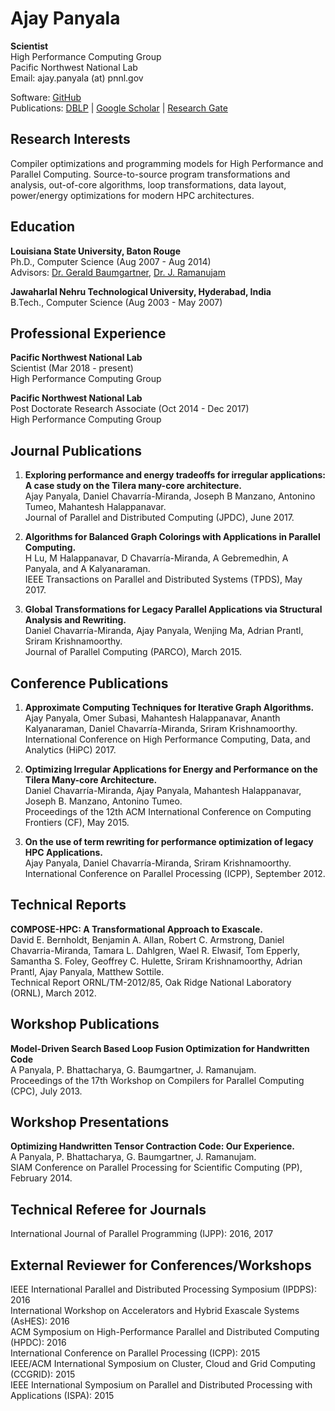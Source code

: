 Ajay Panyala
============

**Scientist**  
High Performance Computing Group  
Pacific Northwest National Lab  
Email: ajay.panyala (at) pnnl.gov     

Software: [GitHub](https://github.com/ajaypanyala)     
Publications: [DBLP](http://dblp.uni-trier.de/pers/hd/p/Panyala:Ajay) | [Google Scholar](https://scholar.google.com/citations?user=ffzua2EAAAAJ&hl=en) | [Research Gate](http://www.researchgate.net/profile/Ajay_Panyala)



 Research Interests
-------------------------------
Compiler optimizations and programming models for High Performance and Parallel Computing. Source-to-source program transformations and analysis, out-of-core algorithms, loop transformations, data layout, power/energy optimizations for modern HPC architectures.

 Education
-------------------------------
**Louisiana State University, Baton Rouge**      
Ph.D., Computer Science (Aug 2007 - Aug 2014)       
Advisors: [Dr. Gerald Baumgartner](http://www.csc.lsu.edu/~gb/), [Dr. J. Ramanujam](http://www.ece.lsu.edu/jxr/jxr.html) 

**Jawaharlal Nehru Technological University, Hyderabad, India**   
B.Tech., Computer Science (Aug 2003 - May 2007)


Professional Experience
-------------------------------
**Pacific Northwest National Lab**   
Scientist (Mar 2018 - present)          
High Performance Computing Group


**Pacific Northwest National Lab**   
Post Doctorate Research Associate (Oct 2014 - Dec 2017)          
High Performance Computing Group


Journal Publications
-----------------------

1. **Exploring performance and energy tradeoffs for irregular applications: A case study on the Tilera many-core architecture.**      
Ajay Panyala, Daniel Chavarría-Miranda, Joseph B Manzano, Antonino Tumeo, Mahantesh Halappanavar.      
Journal of Parallel and Distributed Computing (JPDC), June 2017.     

1. **Algorithms for Balanced Graph Colorings with Applications in Parallel Computing.**      
H Lu, M Halappanavar, D Chavarría-Miranda, A Gebremedhin, A Panyala, and A Kalyanaraman.      
IEEE Transactions on Parallel and Distributed Systems (TPDS), May 2017.

1. **Global Transformations for Legacy Parallel Applications via Structural Analysis and Rewriting.**       
Daniel Chavarría-Miranda, Ajay Panyala, Wenjing Ma, Adrian Prantl, Sriram Krishnamoorthy.     
Journal of Parallel Computing (PARCO), March 2015.

Conference Publications
-----------------------

1. **Approximate Computing Techniques for Iterative Graph Algorithms.**     
Ajay Panyala, Omer Subasi, Mahantesh Halappanavar, Ananth Kalyanaraman, Daniel Chavarrı́a-Miranda, Sriram Krishnamoorthy.     
International Conference on High Performance Computing, Data, and Analytics (HiPC) 2017.

1. **Optimizing Irregular Applications for Energy and Performance on the Tilera Many-core Architecture.**       
Daniel Chavarría-Miranda, Ajay Panyala, Mahantesh Halappanavar, Joseph B. Manzano, Antonino Tumeo.     
Proceedings of the 12th ACM International Conference on Computing Frontiers (CF), May 2015.     

1. **On the use of term rewriting for performance optimization of legacy HPC Applications.**       
Ajay Panyala, Daniel Chavarría-Miranda, Sriram Krishnamoorthy.      
International Conference on Parallel Processing (ICPP), September 2012.

Technical Reports
-------------------------------
 **COMPOSE-HPC: A Transformational Approach to Exascale.**          
David E. Bernholdt, Benjamin A. Allan, Robert C. Armstrong, Daniel Chavarria-Miranda,
Tamara L. Dahlgren, Wael R. Elwasif, Tom Epperly, Samantha S. Foley, Geoffrey C.
Hulette, Sriram Krishnamoorthy, Adrian Prantl, Ajay Panyala, Matthew Sottile.        
Technical Report ORNL/TM-2012/85, Oak Ridge National Laboratory (ORNL), March 2012.
     
Workshop Publications
-------------------------------
 **Model-Driven Search Based Loop Fusion Optimization for Handwritten Code**    
A Panyala, P. Bhattacharya, G. Baumgartner, J. Ramanujam.    
Proceedings of the 17th Workshop on Compilers for Parallel Computing (CPC), July 2013.

Workshop Presentations
-------------------------------
 **Optimizing Handwritten Tensor Contraction Code: Our Experience.**     
A Panyala, P. Bhattacharya, G. Baumgartner, J. Ramanujam.       
SIAM Conference on Parallel Processing for Scientific Computing (PP), February 2014.


Technical Referee for Journals
-------------------------------
International Journal of Parallel Programming (IJPP): 2016, 2017

External Reviewer for Conferences/Workshops
--------------------------------------------
IEEE International Parallel and Distributed Processing Symposium (IPDPS): 2016  
International Workshop on Accelerators and Hybrid Exascale Systems (AsHES): 2016  
ACM Symposium on High-Performance Parallel and Distributed Computing (HPDC): 2016  
International Conference on Parallel Processing (ICPP): 2015  
IEEE/ACM International Symposium on Cluster, Cloud and Grid Computing (CCGRID): 2015  
IEEE International Symposium on Parallel and Distributed Processing with Applications (ISPA): 2015  


